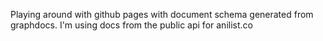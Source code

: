 Playing around with github pages with document schema generated from graphdocs.
I'm using docs from the public api for anilist.co
